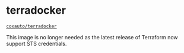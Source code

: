 # terradocker

[`coxauto/terradocker`](https://hub.docker.com/r/coxauto/terradocker/)

This image is no longer needed as the latest release of Terraform now support STS credentials. 
